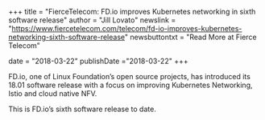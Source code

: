 +++
title = "FierceTelecom: FD.io improves Kubernetes networking in sixth software release"
author = "Jill Lovato"
newslink = "https://www.fiercetelecom.com/telecom/fd-io-improves-kubernetes-networking-sixth-software-release"
newsbuttontxt = "Read More at Fierce Telecom"

date = "2018-03-22"
publishDate ="2018-03-22"
+++

FD.io, one of Linux Foundation’s open source projects, has introduced its 18.01
software release with a focus on improving Kubernetes Networking, Istio and cloud native NFV.

This is FD.io’s sixth software release to date.

